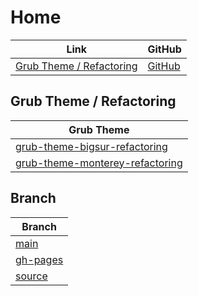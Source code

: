 

# Home

| Link | GitHub |
| ---- | ------ |
| [Grub Theme / Refactoring](https://samwhelp.github.io/grub-theme-refactoring/) | [GitHub](https://github.com/samwhelp/grub-theme-refactoring) |




## Grub Theme / Refactoring

| Grub Theme |
| ----------- |
| [grub-theme-bigsur-refactoring](https://github.com/samwhelp/grub-theme-refactoring/tree/main/refactoring/grub-theme/themes/grub-theme-bigsur-refactoring) |
| [grub-theme-monterey-refactoring](https://github.com/samwhelp/grub-theme-refactoring/tree/main/refactoring/grub-theme/themes/grub-theme-monterey-refactoring) |




## Branch

| Branch |
| --- |
| [main](https://github.com/samwhelp/grub-theme-refactoring/tree/main) |
| [gh-pages](https://github.com/samwhelp/grub-theme-refactoring/tree/gh-pages) |
| [source](https://github.com/samwhelp/grub-theme-refactoring/tree/source) |
